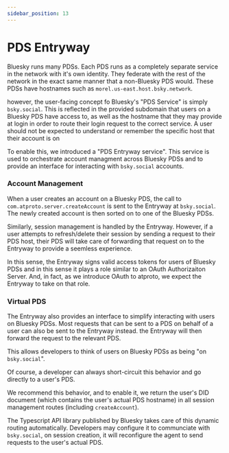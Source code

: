 ```yaml
---
sidebar_position: 13
---
```


# PDS Entryway

Bluesky runs many PDSs. Each PDS runs as a completely separate service in the network with it's own identity. They federate with the rest of the network in the exact same manner that a non-Bluesky PDS would. These PDSs have hostnames such as `morel.us-east.host.bsky.network`.

however, the user-facing concept fo Bluesky's "PDS Service" is simply `bsky.social`. This is reflected in the provided subdomain that users on a Bluesky PDS have access to, as well as the hostname that they may provide at login in order to route their login request to the correct service. A user should not be expected to understand or remember the specific host that their account is on

To enable this, we introduced a "PDS Entryway service".  This service is used to orchestrate account managment across Bluesky PDSs and to provide an interface for interacting with `bsky.social` accounts.

### Account Management

When a user creates an account on a Bluesky PDS, the call to `com.atproto.server.createAccount` is sent to the Entryway at `bsky.social`. The newly created account is then sorted on to one of the Bluesky PDSs.

Similarly, session management is handled by the Entryway. However, if a user attempts to refresh/delete their session by sending a request to their PDS host, their PDS will take care of forwarding that request on to the Entryway to provide a seemless experience.

In this sense, the Entryway signs valid access tokens for users of Bluesky PDSs and in this sense it plays a role similar to an OAuth Authorizaiton Server. And, in fact, as we introduce OAuth to atproto, we expect the Entryway to take on that role.

### Virtual PDS

The Entryway also provides an interface to simplify interacting with users on Bluesky PDSs. Most requests that can be sent to a PDS on behalf of a user can also be sent to the Entryway instead. the Entryway will then forward the request to the relevant PDS.

This allows developers to think of users on Bluesky PDSs as being "on `bsky.social`". 

Of course, a developer can always short-circuit this behavior and go directly to a user's PDS.

We recommend this behavior, and to enable it, we return the user's DID document (which contains the user's actual PDS hostname) in all session management routes (including `createAccount`). 

The Typescript API library published by Bluesky takes care of this dynamic routing automatically. Developers may configure it to communciate with `bsky.social`, on session creation, it will reconfigure the agent to send requests to the user's actual PDS.
